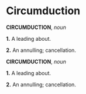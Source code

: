 # Circumduction

**CIRCUMDUCTION**, _noun_

**1.** A leading about.

**2.** An annulling; cancellation.

**CIRCUMDUCTION**, _noun_

**1.** A leading about.

**2.** An annulling; cancellation.